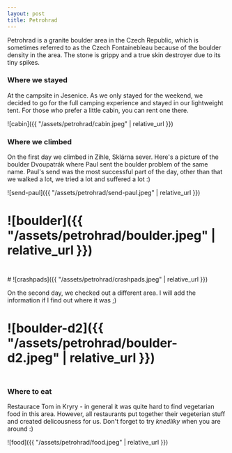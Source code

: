 ```yaml
---
layout: post
title: Petrohrad
---
```

Petrohrad is a granite boulder area in the Czech Republic, which is sometimes referred to as the Czech Fontainebleau because of the boulder density in the area. The stone is grippy and a true skin destroyer due to its tiny spikes.

### Where we stayed
At the campsite in Jesenice. As we only stayed for the weekend, we decided to go for the full camping experience and stayed in our lightweight tent. For those who prefer a little cabin, you can rent one there.

![cabin]({{ "/assets/petrohrad/cabin.jpeg" | relative_url }})

### Where we climbed
On the first day we climbed in Zihle, Sklárna sever. Here's a picture of the boulder Dvoupatrák where Paul sent the boulder problem of the same name. Paul's send was the most successful part of the day, other than that we walked a lot, we tried a lot and suffered a lot :)

![send-paul]({{ "/assets/petrohrad/send-paul.jpeg" | relative_url }})

# ![boulder]({{ "/assets/petrohrad/boulder.jpeg" | relative_url }})
<hr style="height:8px; visibility:hidden;" />
# ![crashpads]({{ "/assets/petrohrad/crashpads.jpeg" | relative_url }})

On the second day, we checked out a different area. I will add the information if I find out where it was ;)

# ![boulder-d2]({{ "/assets/petrohrad/boulder-d2.jpeg" | relative_url }})
<hr style="height:8px; visibility:hidden;" />

### Where to eat
Restaurace Tom in Kryry - in general it was quite hard to find vegetarian food in this area. However, all restaurants put together their vegeterian stuff and created delicousness for us. Don't forget to try *knedlíky* when you are around :)

![food]({{ "/assets/petrohrad/food.jpeg" | relative_url }})
